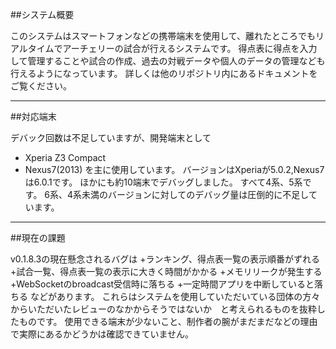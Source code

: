 ##システム概要

このシステムはスマートフォンなどの携帯端末を使用して、離れたところでもリアルタイムでアーチェリーの試合が行えるシステムです。
得点表に得点を入力して管理することや試合の作成、過去の対戦データや個人のデータの管理なども行えるようになっています。
詳しくは他のリポジトリ内にあるドキュメントをご覧ください。

---

##対応端末

デバック回数は不足していますが、開発端末として
+ Xperia Z3 Compact
+ Nexus7(2013)
を主に使用しています。
バージョンはXperiaが5.0.2,Nexus7は6.0.1です。
ほかにも約10端末でデバッグしました。
すべて4系、5系です。
6系、4系未満のバージョンに対してのデバッグ量は圧倒的に不足しています。

---

##現在の課題

v0.1.8.3の現在懸念されるバグは
+ランキング、得点表一覧の表示順番がずれる
+試合一覧、得点表一覧の表示に大きく時間がかかる
+メモリリークが発生する
+WebSocketのbroadcast受信時に落ちる
+一定時間アプリを中断していると落ちる
などがあります。
これらはシステムを使用していただいている団体の方々からいただいたレビューのなかからそうではないか　と考えられるものを抜粋したものです。
使用できる端末が少ないこと、制作者の腕がまだまだなどの理由で実際にあるかどうかは確認できていません。